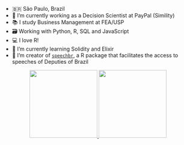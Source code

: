 
- 🇧🇷 São Paulo, Brazil
- 🔭 I’m currently working as a Decision Scientist at PayPal (Simility)
- 📚 I study Business Management at FEA/USP
- 🗃 Working with Python, R, SQL and JavaScript
- 💻 I love R!
- 🌱 I’m currently learning Solidity and Elixir
- 👯 I’m creator of [`speechbr`](https://github.com/dcardosos/speechbr), a R package that facilitates the access to speeches of Deputies of Brazil

<div align="center">
  <a href="https://github.com/dcardosos">
  <img height="180em" src="https://github-readme-stats.vercel.app/api?username=dcardosos&show_icons=true&theme=tokyonight&include_all_commits=true&count_private=true"/>
  <img height="180em" src="https://github-readme-stats.vercel.app/api/top-langs/?username=dcardosos&layout=compact&langs_count=7&theme=tokyonight"/>
</div>

